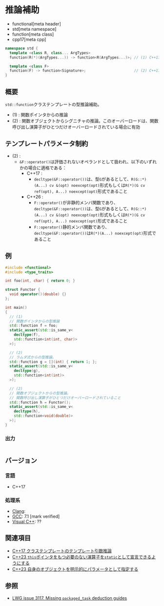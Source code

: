 # 推論補助
* functional[meta header]
* std[meta namespace]
* function[meta class]
* cpp17[meta cpp]

```cpp
namespace std {
  template <class R, class... ArgTypes>
  function(R(*)(ArgTypes...)) -> function<R(ArgTypes...)>; // (1) C++17

  template <class F>
  function(F) -> function<Signature>;                      // (2) C++17
}
```

## 概要
`std::function`クラステンプレートの型推論補助。

- (1) : 関数ポインタからの推論
- (2) : 関数オブジェクトからシグニチャの推論。このオーバーロードは、関数呼び出し演算子がひとつだけオーバーロードされている場合に有効


## テンプレートパラメータ制約
- (2) :
    - `&F::operator()`は評価されないオペランドとして扱われ、以下のいずれかの場合に適格である：
        - C++17 :
            - `decltype(&F::operator())`は、型`G`があるとして、`R(G::*)(A...) cv &(opt) noexcept(opt)`形式もしくは`R(*)(G cv ref(opt), A...) noexcept(opt)`形式であること
        - C++26 :
            - `F::operator()`が非静的メンバ関数であり、`decltype(&F::operator())`は、型`G`があるとして、`R(G::*)(A...) cv &(opt) noexcept(opt)`形式もしくは`R(*)(G cv ref(opt), A...) noexcept(opt)`形式であること
            - `F::operator()`静的メンバ関数であり、`decltype(&F::operator())`は`R(*)(A...) noexcept(opt)`形式であること


## 例
```cpp example
#include <functional>
#include <type_traits>

int foo(int, char) { return 0; }

struct Functor {
  void operator()(double) {}
};

int main()
{
  // (1)
  // 関数ポインタからの型推論
  std::function f = foo;
  static_assert(std::is_same_v<
    decltype(f),
    std::function<int(int, char)>
  >);

  // (2)
  // ラムダ式からの型推論。
  std::function g = [](int) { return 1; };
  static_assert(std::is_same_v<
    decltype(g),
    std::function<int(int)>
  >);

  // (2)
  // 関数オブジェクトからの型推論。
  // 関数呼び出し演算子がひとつだけオーバーロードされていること
  std::function h = Functor();
  static_assert(std::is_same_v<
    decltype(h),
    std::function<void(double)>
  >);
}
```

### 出力
```
```


## バージョン
### 言語
- C++17

### 処理系
- [Clang](/implementation.md#clang):
- [GCC](/implementation.md#gcc): 7.1 [mark verified]
- [Visual C++](/implementation.md#visual_cpp): ??


## 関連項目
- [C++17 クラステンプレートのテンプレート引数推論](/lang/cpp17/type_deduction_for_class_templates.md)
- [C++23 `this`ポインタをもつ必要のない演算子を`static`として宣言できるようにする](/lang/cpp23/static_operator.md)
- [C++23 自身のオブジェクトを明示的にパラメータとして指定する](/lang/cpp23/deducing_this.md.nolink)


## 参照
- [LWG issue 3117. Missing `packaged_task` deduction guides](https://wg21.cmeerw.net/lwg/issue3117)
